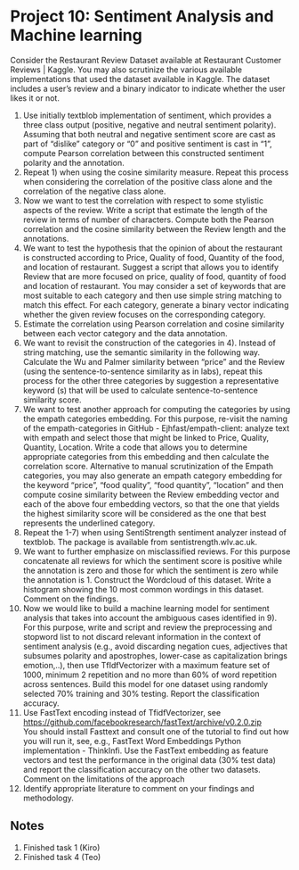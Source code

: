 # Project 10: Sentiment Analysis and Machine learning  
Consider the Restaurant Review Dataset available at Restaurant Customer Reviews | Kaggle. You may also scrutinize the various available implementations that used the dataset available in Kaggle. The dataset includes a user’s review and a binary indicator to indicate whether the user likes it or not.
1.	Use initially textblob implementation of sentiment, which provides a three class output (positive, negative and neutral sentiment polarity). Assuming that both neutral and negative sentiment score are cast as part of “dislike” category or “0” and positive sentiment is cast in “1”, compute Pearson correlation between this constructed sentiment polarity and the annotation. 
2.	Repeat 1) when using the cosine similarity measure.  Repeat this process when considering the correlation of the positive class alone and the correlation of the negative class alone.
3.	Now we want to test the correlation with respect to some stylistic aspects of the review. Write a script that estimate the length of the review in terms of number of characters. Compute both the Pearson correlation and the cosine similarity between the Review length and the annotations.
4.	We want to test the hypothesis that the opinion of about the restaurant is constructed according to Price, Quality of food, Quantity of the food, and location of restaurant. Suggest a script that allows you to identify Review that are more focused on price, quality of food, quantity of food and location of restaurant. You may consider a set of keywords that are most suitable to each category and then use simple string matching to match this effect. For each category, generate a binary vector indicating whether the given review focuses on the corresponding category.
5.	Estimate the correlation using Pearson correlation and cosine similarity between each vector category and the data annotation. 
6.	We want to revisit the construction of the categories in 4). Instead of string matching, use the semantic similarity in the following way. Calculate the Wu and Palmer similarity between “price” and the Review (using the sentence-to-sentence similarity as in labs), repeat this process for the other three categories by suggestion a representative keyword (s) that will be used to calculate sentence-to-sentence similarity score.
7.	We want to test another approach for computing the categories by using the empath categories embedding. For this purpose, re-visit the naming of the empath-categories in GitHub - Ejhfast/empath-client: analyze text with empath and select those that might be linked to Price, Quality, Quantity, Location. Write a code that allows you to determine appropriate categories from this embedding and then calculate the correlation score.  Alternative to manual scrutinization of the Empath categories, you may also generate an empath category embedding for the keyword “price”, “food quality”, “food quantity”, “location” and then compute cosine similarity between the Review embedding vector and each of the above four embedding vectors, so that the one that yields the highest similarity score will be considered as the one that best represents the underlined category.    
8.	Repeat the 1-7) when using SentiStrength sentiment analyzer instead of textblob. The package is available from sentistrength.wlv.ac.uk. 
9.	We want to further emphasize on misclassified reviews. For this purpose concatenate all reviews for which the sentiment score is positive while the annotation is zero and those for which the sentiment is zero while the annotation is 1. Construct the Wordcloud of this dataset. Write a histogram showing the 10 most common wordings in this dataset. Comment on the findings.
10.	Now we would like to build a machine learning model for sentiment analysis that takes into account the ambiguous cases identified in 9). For this purpose, write and script and review the preprocessing and stopword list to not discard relevant information in the context of sentiment analysis (e.g., avoid discarding negation cues, adjectives that subsumes polarity and apostrophes, lower-case as capitalization brings emotion,..), then use TfIdfVectorizer with a maximum feature set of 1000, minimum 2 repetition and no more than 60% of word repetition across sentences. Build this model for one dataset using randomly selected 70% training and 30% testing. Report the classification accuracy.   
11.	Use FastText encoding instead of TfidfVectorizer, see https://github.com/facebookresearch/fastText/archive/v0.2.0.zip  
You should install Fasttext and consult one of the tutorial to find out how you will run it, see, e.g., FastText Word Embeddings Python implementation - ThinkInfi. 
Use the FastText embedding as feature vectors and test the performance in the original data (30% test data) and report the classification accuracy on the other two datasets. Comment on the limitations of the approach
12.	Identify appropriate literature to comment on your findings and methodology.

## Notes
1. Finished task 1 (Kiro)
2. Finished task 4 (Teo)
